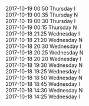 2017-10-19 00:50 Thursday  I  
2017-10-19 00:35 Thursday  N  
2017-10-19 00:30 Thursday  I  
2017-10-19 00:15 Thursday  N  
2017-10-18 21:25 Wednesday  I  
2017-10-18 21:20 Wednesday  N  
2017-10-18 20:30 Wednesday  I  
2017-10-18 20:25 Wednesday  N  
2017-10-18 20:20 Wednesday  I  
2017-10-18 19:30 Wednesday  N  
2017-10-18 19:25 Wednesday  I  
2017-10-18 18:50 Wednesday  N  
2017-10-18 18:45 Wednesday  I  
2017-10-18 14:30 Wednesday  N  
2017-10-18 14:25 Wednesday  I  
